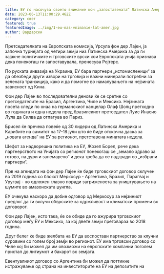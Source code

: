 ```yaml
---
title: ЕУ го насочува своето внимание кон „запоставената“ Латинска Америка
date: 2023-06-13T11:00:29.462Z
category: свет
featured: true
featuredImage: ../img/1-eu-nas-vnimanie-lat-amer.jpg
author: Вардарски
---
```

Претседателката на Европската комисија, Урсула фон дер Лајен, ја започна турнејата од четири земји низ Латинска Америка за да ги зајакне политичките и трговските врски кои Европската унија признава дека понекогаш ги запоставувала, пренесува Ројтерс.

По руската инвазија на Украина, ЕУ бара партнери „истомисленици“ за да обезбеди други извори на трговија и важни минерали потребни за зелената транзиција, како и да помогне во намалувањето на нејзината зависност од Кина.

Фон дер Лајен во последователни денови ќе се сретне со претседателите на Бразил, Аргентина, Чиле и Мексико. Нејзината посета следи по онаа на германскиот канцелар Олаф Шолц претходно во годината и една недела пред бразилскиот претседател Луис Инасио Лула да Силва да отпатува во Париз.

Брисел ќе пречека повеќе од 30 лидери од Латинска Америка и Карибите на самитот на 17-18 јули што ќе биде отскочна даска за „новата агенда“ на ЕУ за регионот, претставена минатата недела.

Шефот за надворешна политика на ЕУ, Жозеп Борел, рече дека партнерството на Унијата со регионот понекогаш се „земало здраво за готово, па дури и занемарено“ и дека треба да се надгради со „избрани партнери“.

Прв на агендата на фон дер Лајен ќе биде трговскиот договор склучен во 2019 година со блокот Меркосур - Аргентина, Бразил, Парагвај и Уругвај - но одложен главно поради загриженоста за уништувањето на шумите во амазонската џунгла.

ЕУ очекува наскоро да добие одговор од Меркосур за нејзиниот предлог да ги вклучи обврските за одржливост и климатски промени во договорот.

Фон дер Лајен, исто така, ќе се обиде да го ажурира трговскиот договор меѓу ЕУ и Мексико, за кој двете земји преговараа во 2018 година.

Друг белег ќе биде желбата на ЕУ да воспостави партнерство за клучни суровини со голем број земји во регионот. ЕУ има трговски договор со Чиле кој би можел да им овозможи на европските компании поголем пристап до литиумот и бакарот во земјата.

Евентуалниот договор со Аргентина би можел да поттикне истражување од страна на инвеститорите на ЕУ на депозитите на